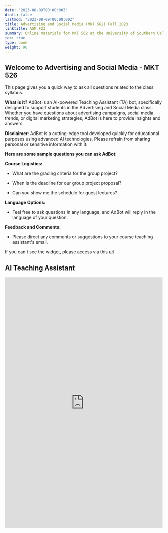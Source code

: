 ```yaml
---
date: "2023-08-09T00:00:00Z"
draft: false
lastmod: "2023-08-09T00:00:00Z"
title: Advertising and Social Media (MKT 562) Fall 2023
linktitle: ASM F23
summary: Online materials for MKT 562 at the University of Southern California in Fall 2023.
toc: true
type: book
weight: 90
---
```


## Welcome to Advertising and Social Media - MKT 526

This page gives you a quick way to ask all questions related to the class syllabus.

**What is it?** AdBot is an AI-powered Teaching Assistant (TA) bot, specifically designed to support students in the Advertising and Social Media class. Whether you have questions about advertising campaigns, social media trends, or digital marketing strategies, AdBot is here to provide insights and answers.

**Disclaimer**: AdBot is a cutting-edge tool developed quickly for educational purposes using advanced AI technologies. Please refrain from sharing personal or sensitive information with it.

**Here are some sample questions you can ask AdBot:**

**Course Logistics:**

-   What are the grading criteria for the group project?

-   When is the deadline for our group project proposal?

-   Can you show me the schedule for guest lectures?

**Language Options:**

-   Feel free to ask questions in any language, and AdBot will reply in the language of your question.

**Feedback and Comments:**

-   Please direct any comments or suggestions to your course teaching assistant's email.

If you can't see the widget, please access via this [url](https://widget.getcody.ai/99d9d523-c1dd-4c06-8823-176c69f39d4c)

## AI Teaching Assistant

<iframe src="https://widget.getcody.ai/99d9d523-c1dd-4c06-8823-176c69f39d4c" style="border:0px;" name="codyai" scrolling="no" frameborder="1" marginheight="0" marginwidth="0" height="800px" width="100%" allowfullscreen>

</iframe>
